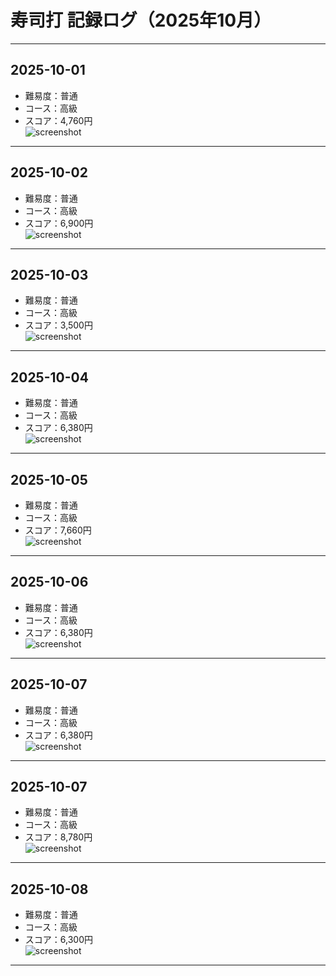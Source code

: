 # 寿司打 記録ログ（2025年10月）
___
## 2025-10-01
- 難易度：普通
- コース：高級
- スコア：4,760円  
![screenshot](screenshots/2025-10-01.png)
___
## 2025-10-02
- 難易度：普通
- コース：高級
- スコア：6,900円  
![screenshot](screenshots/2025-10-02.png)
___
## 2025-10-03
- 難易度：普通
- コース：高級
- スコア：3,500円  
![screenshot](screenshots/2025-10-03.png)
___
## 2025-10-04
- 難易度：普通
- コース：高級
- スコア：6,380円  
![screenshot](screenshots/2025-10-04.png)
___
## 2025-10-05
- 難易度：普通
- コース：高級
- スコア：7,660円  
![screenshot](screenshots/2025-10-05.png)
___
## 2025-10-06
- 難易度：普通
- コース：高級
- スコア：6,380円  
![screenshot](screenshots/2025-10-06.png)
___
## 2025-10-07
- 難易度：普通
- コース：高級
- スコア：6,380円  
![screenshot](screenshots/2025-10-07.png)
___
## 2025-10-07
- 難易度：普通
- コース：高級
- スコア：8,780円  
![screenshot](screenshots/2025-10-07.png)
___
## 2025-10-08
- 難易度：普通
- コース：高級
- スコア：6,300円  
![screenshot](screenshots/2025-10-08.png)
___
